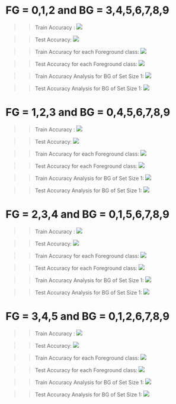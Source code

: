 # FG = 0,1,2 and BG = 3,4,5,6,7,8,9
>> Train Accuracy :
![](./images/train_sum_012.PNG)

>> Test Accuracy:
![](./images/test_sum_012.PNG)

>> Train Accuracy for each Foreground class:
![](./images/train_fg_012.PNG)

>> Test Accuracy for each Foreground class:
![](./images/test_fg_012.PNG)

>> Train Accuracy Analysis for BG of Set Size 1:
![](./images/train_size1_012.PNG)

>> Test Accuracy Analysis for BG of Set Size 1:
![](./images/test_size1_012.PNG)


# FG = 1,2,3 and BG = 0,4,5,6,7,8,9
>> Train Accuracy :
![](./images/train_sum_123.PNG)

>> Test Accuracy:
![](./images/test_sum_123.PNG)

>> Train Accuracy for each Foreground class:
![](./images/train_fg_123.PNG)

>> Test Accuracy for each Foreground class:
![](./images/test_fg_123.PNG)

>> Train Accuracy Analysis for BG of Set Size 1:
![](./images/train_size1_123.PNG)

>> Test Accuracy Analysis for BG of Set Size 1:
![](./images/test_size1_123.PNG)


# FG = 2,3,4 and BG = 0,1,5,6,7,8,9
>> Train Accuracy :
![](./images/train_sum_234.PNG)

>> Test Accuracy:
![](./images/test_sum_234.PNG)

>> Train Accuracy for each Foreground class:
![](./images/train_fg_234.PNG)

>> Test Accuracy for each Foreground class:
![](./images/test_fg_234.PNG)

>> Train Accuracy Analysis for BG of Set Size 1:
![](./images/train_size1_234.PNG)

>> Test Accuracy Analysis for BG of Set Size 1:
![](./images/test_size1_234.PNG)


# FG = 3,4,5 and BG = 0,1,2,6,7,8,9
>> Train Accuracy :
![](./images/train_sum_345.PNG)

>> Test Accuracy:
![](./images/test_sum_345.PNG)

>> Train Accuracy for each Foreground class:
![](./images/train_fg_345.PNG)

>> Test Accuracy for each Foreground class:
![](./images/test_fg_345.PNG)

>> Train Accuracy Analysis for BG of Set Size 1:
![](./images/train_size1_345.PNG)

>> Test Accuracy Analysis for BG of Set Size 1:
![](./images/test_size1_345.PNG)




